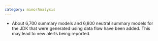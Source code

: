 ```yaml
---
category: minorAnalysis
---
```

* About 6,700 summary models and 6,800 neutral summary models for the JDK that were generated using data flow have been added. This may lead to new alerts being reported.
